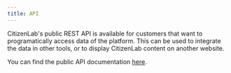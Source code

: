 ```yaml
---
title: API
---
```


CitizenLab's public REST API is available for customers that want to programatically access data of the platform. This can be used to integrate the data in other tools, or to display CitizenLab content on another website.

You can find the public API documentation [here](/api).
